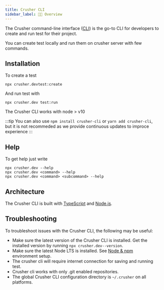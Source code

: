 ```yaml
---
title: Crusher CLI
sidebar_label: 🧑‍🚀 Overview
---
```


<head>
  <title>Cruhser CLI : Crusher Docs</title>
  <meta name="description" content="Crusher.dev" />
</head>

The Crusher command-line interface ([CLI](/docs/reference/glossary#cli)) is the go-to CLI for developers to create and run test for their project.

You can create test locally and run them on crusher server with few commands.

## Installation

To create a test

```shell
npx crusher.devtest:create
```

And run test with

```shell
npx crusher.dev test:run
```

The Crusher CLI works with node > v10

:::tip
You can also use `npm install crusher-cli` or `yarn add crusher-cli`, but it is not recommeded as we provide continuous updates to improce experience
:::

## Help

To get help just write

```shell
npx crusher.dev --help
npx crusher.dev <command> --help
npx crusher.dev <command> <subcommand> --help
```

<!-- TODO: image? -->

## Architecture

The Crusher CLI is built with [TypeScript](/docs/reference/glossary#typescript) and [Node.js](/docs/reference/glossary#node).

## Troubleshooting

To troubleshoot issues with the Crusher CLI, the following may be useful:

- Make sure the latest version of the Crusher CLI is installed. Get the installed version by running `npx crusher.dev--version`.
- Make sure the latest Node LTS is installed. See [Node & npm](/docs/intro/environment#node-npm) environment setup.
- The crusher cli will require internet connection for saving and running test.
- Crusher cli works with only .git enabled repositories.
- The global Crusher CLI configuration directory is `~/.crusher` on all platforms.

